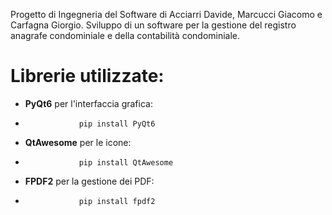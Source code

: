 Progetto di Ingegneria del Software di Acciarri Davide, Marcucci Giacomo e Carfagna Giorgio.
Sviluppo di un software per la gestione del registro anagrafe condominiale e della contabilità condominiale.

# Librerie utilizzate:
- **PyQt6** per l'interfaccia grafica:
-                 pip install PyQt6
- **QtAwesome** per le icone:
-                 pip install QtAwesome
- **FPDF2** per la gestione dei PDF:
-                 pip install fpdf2



